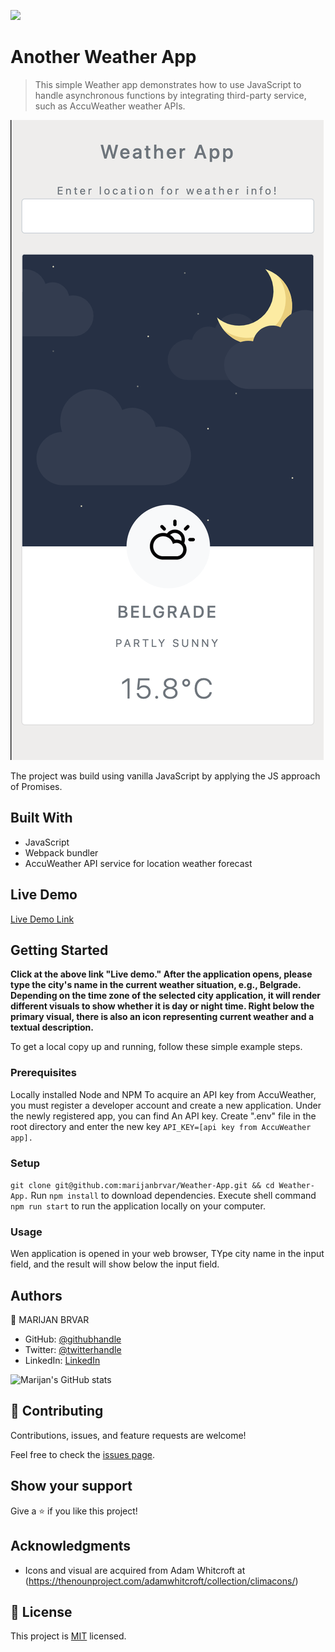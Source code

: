 ![](https://img.shields.io/badge/Microverse-blueviolet)

# Another Weather App

> This simple Weather app demonstrates how to use JavaScript to handle asynchronous functions by integrating third-party service, such as AccuWeather weather APIs.

![screenshot](./app_screenshot.png)

The project was build using vanilla JavaScript by applying the JS approach of Promises.

## Built With

- JavaScript
- Webpack bundler
- AccuWeather API service for location weather forecast

## Live Demo

[Live Demo Link](https://marijanbrvar.github.io/Weather-App/)


## Getting Started

**Click at the above link "Live demo." After the application opens, please type the city's name in the current weather situation, e.g., Belgrade. Depending on the time zone of the selected city application, it will render different visuals to show whether it is day or night time. Right below the primary visual, there is also an icon representing current weather and a textual description.**


To get a local copy up and running, follow these simple example steps.

### Prerequisites
Locally installed Node and NPM
To acquire an API key from AccuWeather, you must register a developer account and create a new application. Under the newly registered app, you can find An API key.
Create ".env" file in the root directory and enter the new key
`API_KEY=[api key from AccuWeather app].`

### Setup
`git clone git@github.com:marijanbrvar/Weather-App.git && cd Weather-App.`
Run `npm install` to download dependencies.
Execute shell command `npm run start` to run the application locally on your computer.
### Usage
Wen application is opened in your web browser, TYpe city name in the input field, and the result will show below the input field.

## Authors

👤 MARIJAN BRVAR

- GitHub: [@githubhandle](https://github.com/marijanbrvar)
- Twitter: [@twitterhandle](https://twitter.com/marijanbrvar)
- LinkedIn: [LinkedIn](https://linkedin.com/in/marijanbrvar)

![Marijan's GitHub stats](https://github-readme-stats.vercel.app/api?username=marijanbrvar&count_private=true&theme=dark&show_icons=true)

## 🤝 Contributing

Contributions, issues, and feature requests are welcome!

Feel free to check the [issues page](https://github.com/marijanbrvar/Weather-App/issues).

## Show your support

Give a ⭐️ if you like this project!

## Acknowledgments

- Icons and visual are acquired from Adam Whitcroft at (https://thenounproject.com/adamwhitcroft/collection/climacons/)

## 📝 License

This project is [MIT](https://github.com/marijanbrvar/Weather-App/blob/Feature/LICENSE) licensed.
